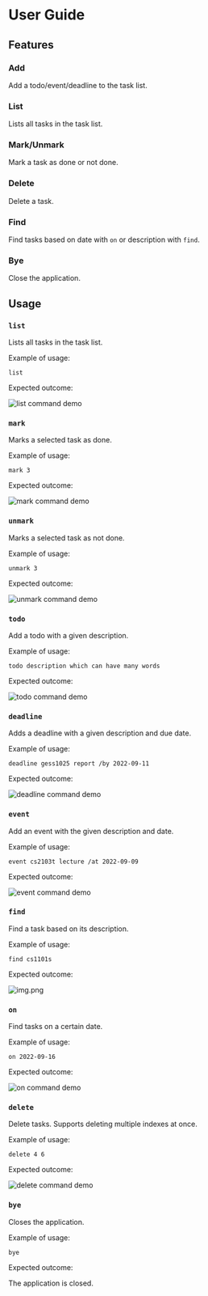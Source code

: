 # User Guide

## Features 

### Add

Add a todo/event/deadline to the task list.

### List

Lists all tasks in the task list.

### Mark/Unmark

Mark a task as done or not done.

### Delete

Delete a task.

### Find

Find tasks based on date with `on` or description with `find`.

### Bye

Close the application.

## Usage

### `list`

Lists all tasks in the task list.

Example of usage:

`list`

Expected outcome:

![list command demo](demo/list.png)

### `mark`

Marks a selected task as done.

Example of usage:

`mark 3`

Expected outcome:

![mark command demo](demo/mark.png)

### `unmark`

Marks a selected task as not done.

Example of usage:

`unmark 3`

Expected outcome:

![unmark command demo](demo/unmark.png)

### `todo`

Add a todo with a given description.

Example of usage:

`todo description which can have many words`

Expected outcome:

![todo command demo](demo/todo.png)

### `deadline`

Adds a deadline with a given description and due date.

Example of usage:

`deadline gess1025 report /by 2022-09-11`

Expected outcome:

![deadline command demo](demo/deadline.png)


### `event` 

Add an event with the given description and date.

Example of usage:

`event cs2103t lecture /at 2022-09-09`

Expected outcome:

![event command demo](demo/event.png)

### `find`

Find a task based on its description.

Example of usage:

`find cs1101s`

Expected outcome:

![img.png](demo/find.png)

### `on`

Find tasks on a certain date.

Example of usage:

`on 2022-09-16`

Expected outcome:

![on command demo](demo/on.png)

### `delete`

Delete tasks. Supports deleting multiple indexes at once.

Example of usage:

`delete 4 6`

Expected outcome:

![delete command demo](demo/delete.png)

### `bye`

Closes the application.

Example of usage:

`bye`

Expected outcome:

The application is closed.
